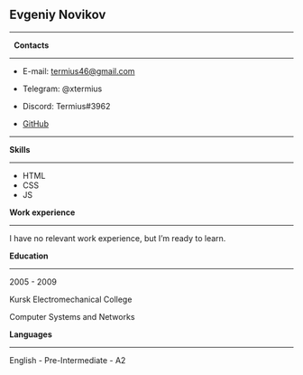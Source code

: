 ## Evgeniy Novikov
___
&nbsp;
**Contacts**
___

* E-mail: termius46@gmail.com

* Telegram: @xtermius

* Discord: Termius#3962

* [GitHub](https://github.com/termius46)
___

**Skills**
___

* HTML
* CSS
* JS

**Work experience**
___
I have no relevant work experience, but I’m ready to learn.


**Education**
___
2005 - 2009

Kursk Electromechanical College

Computer Systems and Networks
&nbsp;

**Languages**
___
English - Pre-Intermediate - A2

